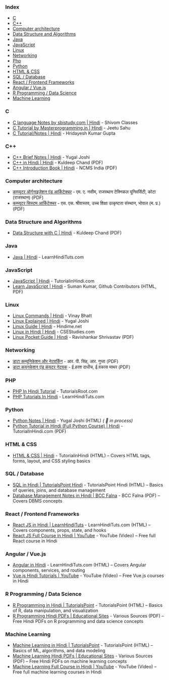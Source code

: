 ### Index

* [C](#c)
* [C++](#cpp)
* [Computer architecture](#computer-architecture)
* [Data Structure and Algorithms](#data-structure-and-algorithms)
* [Java](#java)
* [JavaScript](#javascript)
* [Linux](#linux)
* [Networking](#networking)
* [Php](#php)
* [Python](#python)
* [HTML & CSS](#html-css)
* [SQL / Database](#sql-database)
* [React / Frontend Frameworks](#react-frontend-frameworks)
* [Angular / Vue.js](#angular-vuejs)
* [R Programming / Data Science](#r-programming-data-science)
* [Machine Learning](#machine-learning)

### C

* [C language Notes by sbistudy.com | Hindi](https://www.sbistudy.com/c-language-notes-in-hindi/) - Shivom Classes
* [C Tutorial by Masterprogramming.in | Hindi](https://masterprogramming.in/learn-c-language-tutorial-in-hindi/) - Jeetu Sahu
* [C Tutorial/Notes | Hindi](https://programming-tutorial-hindi.blogspot.com/p/index.html) - Hridayesh Kumar Gupta

### C++

* [C++ Brief Notes | Hindi](https://ehindistudy.com/2020/12/01/cpp-notes-in-hindi/) - Yugal Joshi
* [C++ in Hindi | Hindi](https://www.bccfalna.com/IOC-AllEBooks/CPPinHindi.pdf) - Kuldeep Chand (PDF)
* [C++ Introduction Book | Hindi](https://ncsmindia.com/wp-content/uploads/2012/04/c++-hindi.pdf) - NCMS India (PDF)

### Computer architecture

* [कम्प्यूटर ऑर्गनाइजेशन एंड आर्किटेक्चर](https://www.aicte-india.org/sites/default/files/HINDI_BOOKS/BOOK%202.pdf) - एम. ए. नसीम, राजस्थान टेक्निकल यूनिवर्सिटी, कोटा (राजस्थान) (PDF)
* [कम्प्यूटर सिस्टम आर्किटेक्चर](https://www.aicte-india.org/sites/default/files/HINDI_BOOKS/BOOK%207.pdf) - एस. एस. श्रीवास्तव, उच्च शिक्षा उत्कृष्टता संस्थान, भोपाल (म. प्र.) (PDF)

### Data Structure and Algorithms

* [Data Structure with C | Hindi](http://www.bccfalna.com/IOC-AllEBooks/DSnAinHindi.pdf) - Kuldeep Chand (PDF)

### Java

* [Java | Hindi](https://www.learnhindituts.com/java) - LearnHindiTuts.com

### JavaScript

* [JavaScript | Hindi](https://www.tutorialinhindi.com/javascript-tutorial-hindi/) - TutorialinHindi.com
* [Learn JavaScript | Hindi](https://javascript.sumankunwar.com.np/np) - Suman Kumar, Github Contributors (HTML, PDF)

### Linux

* [Linux Commands | Hindi](https://ehindistudy.com/2022/06/24/linux-commands-hindi/) - Vinay Bhatt
* [Linux Explained | Hindi](https://ehindistudy.com/2022/03/31/linux-hindi/) - Yugal Joshi
* [Linux Guide | Hindi](https://hindime.net/linux-kya-hai-hindi/) - Hindime.net
* [Linux in Hindi | Hindi](https://csestudies.com/linux-in-hindi/) - CSEStudies.com
* [Linux Pocket Guide | Hindi](https://ia800305.us.archive.org/27/items/LinuxPocketGuideInHindi/LinuxPocketGuideInHindi.pdf) - Ravishankar Shrivastav (PDF)

### Networking

* [डाटा कम्युनिकेशन और नेटवर्किंग](https://www.aicte-india.org/sites/default/files/HINDI_BOOKS/BOOK%204.pdf) - आर. पी. सिंह, आर. गुप्ता (PDF)
* [डाटा कयनकेशन एंड कंयटर नेटवक](https://www.aicte-india.org/sites/default/files/HINDI_BOOKS/BOOK%203.pdf) - ई.हरश दाधीच, ई.वकास माथर (PDF)

### PHP

* [PHP In Hindi Tutorial](http://tutorialsroot.com/php/index.html) - TutorialsRoot.com
* [PHP Tutorials In Hindi](https://www.learnhindituts.com/php) - LearnHindiTuts.com

### Python

* [Python Notes | Hindi](https://ehindistudy.com/2022/10/12/python-pdf-notes-hindi/) - Yugal Joshi (HTML) *( :construction: in process)*
* [Python Tutorial in Hindi (Full Python Course) | Hindi](https://www.tutorialinhindi.com/wp-content/uploads/2022/01/Python-Tutorial-in-Hindi-Full-Python-Course-FREE-PDF.pdf) - TutorialInHindi.com (PDF)

### HTML & CSS

* [HTML & CSS | Hindi](https://www.tutorialinhindi.com/html-tutorial-hindi/) - TutorialinHindi (HTML) – Covers HTML tags, forms, layout, and CSS styling basics

### SQL / Database

* [SQL in Hindi | TutorialsPoint Hindi](https://www.tutorialspoint.com/sql_in_hindi) - TutorialsPoint Hindi (HTML) – Basics of queries, joins, and database management
* [Database Management Notes in Hindi | BCC Falna](https://www.bccfalna.com/IOC-AllEBooks/DBMSinHindi.pdf) - BCC Falna (PDF) – Covers DBMS concepts

### React / Frontend Frameworks

* [React JS in Hindi | LearnHindiTuts](https://www.learnhindituts.com/react-js) - LearnHindiTuts.com (HTML) – Covers components, props, state, and hooks
* [React JS Full Course in Hindi | YouTube](https://www.youtube.com/results?search_query=react+js+in+hindi) - YouTube (Video) – Free full React course in Hindi

### Angular / Vue.js

* [Angular in Hindi](https://www.learnhindituts.com/angular) - LearnHindiTuts.com (HTML) – Covers Angular components, services, and routing
* [Vue.js Hindi Tutorials | YouTube](https://www.youtube.com/results?search_query=vue.js+in+hindi) - YouTube (Video) – Free Vue.js courses in Hindi

### R Programming / Data Science

* [R Programming in Hindi | TutorialsPoint](https://www.tutorialspoint.com/r_programming_in_hindi) - TutorialsPoint (HTML) – Basics of R, data manipulation, and visualization
* [R Programming Hindi PDFs | Educational Sites](https://www.google.com/search?q=R+programming+in+Hindi+PDF) - Various Sources (PDF) – Free Hindi PDFs on R programming and data science concepts

### Machine Learning

* [Machine Learning in Hindi | TutorialsPoint](https://www.tutorialspoint.com/machine_learning_in_hindi) - TutorialsPoint (HTML) – Basics of ML, algorithms, and data modeling
* [Machine Learning Hindi PDFs | Educational Sites](https://www.google.com/search?q=machine+learning+in+hindi+PDF) - Various Sources (PDF) – Free Hindi PDFs on machine learning concepts
* [Machine Learning Full Course in Hindi | YouTube](https://www.youtube.com/results?search_query=machine+learning+in+hindi) - YouTube (Video) – Free full machine learning courses in Hindi
